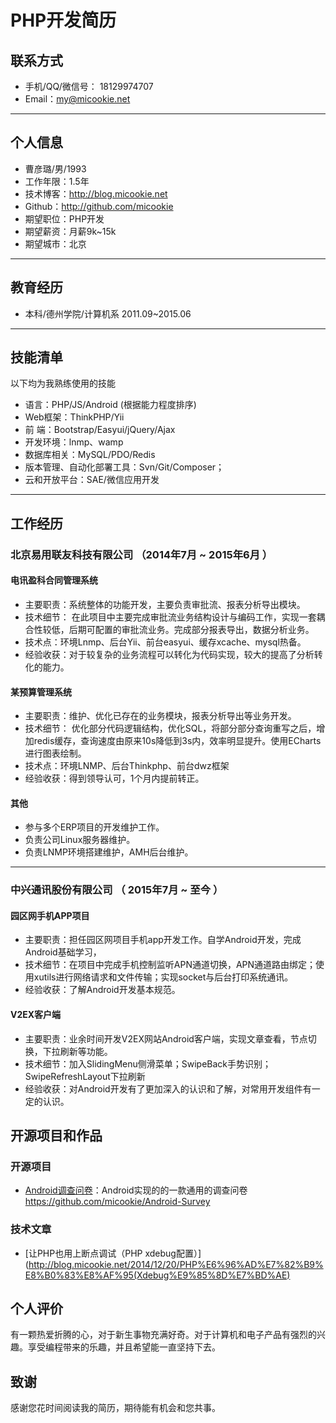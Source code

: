
# PHP开发简历

## 联系方式


- 手机/QQ/微信号： 18129974707
- Email：my@micookie.net

---

## 个人信息
 - 曹彦璐/男/1993 
 - 工作年限：1.5年
 - 技术博客：http://blog.micookie.net
 - Github：http://github.com/micookie
 - 期望职位：PHP开发
 - 期望薪资：月薪9k~15k
 - 期望城市：北京

------
## 教育经历
- 本科/德州学院/计算机系 2011.09~2015.06

----
## 技能清单

以下均为我熟练使用的技能

- 语言：PHP/JS/Android (根据能力程度排序)
- Web框架：ThinkPHP/Yii
- 前   端：Bootstrap/Easyui/jQuery/Ajax
- 开发环境：lnmp、wamp
- 数据库相关：MySQL/PDO/Redis
- 版本管理、自动化部署工具：Svn/Git/Composer；
- 云和开放平台：SAE/微信应用开发

--------
## 工作经历  

### 北京易用联友科技有限公司 （2014年7月 ~ 2015年6月 ）
#### 电讯盈科合同管理系统

- 主要职责：系统整体的功能开发，主要负责审批流、报表分析导出模块。
- 技术细节：  在此项目中主要完成审批流业务结构设计与编码工作，实现一套耦合性较低，后期可配置的审批流业务。完成部分报表导出，数据分析业务。
- 技术点：环境Lnmp、后台Yii、前台easyui、缓存xcache、mysql热备。
- 经验收获：对于较复杂的业务流程可以转化为代码实现，较大的提高了分析转化的能力。

#### 某预算管理系统
- 主要职责：维护、优化已存在的业务模块，报表分析导出等业务开发。
- 技术细节：  优化部分代码逻辑结构，优化SQL，将部分部分查询重写之后，增加redis缓存，查询速度由原来10s降低到3s内，效率明显提升。使用ECharts进行图表绘制。
- 技术点：环境LNMP、后台Thinkphp、前台dwz框架
- 经验收获：得到领导认可，1个月内提前转正。

#### 其他
- 参与多个ERP项目的开发维护工作。
- 负责公司Linux服务器维护。
- 负责LNMP环境搭建维护，AMH后台维护。

---

### 中兴通讯股份有限公司 （ 2015年7月 ~ 至今 ）

#### 园区网手机APP项目
- 主要职责：担任园区网项目手机app开发工作。自学Android开发，完成Android基础学习，
- 技术细节：在项目中完成手机控制监听APN通道切换，APN通道路由绑定；使用xutils进行网络请求和文件传输；实现socket与后台打印系统通讯。
- 经验收获：了解Android开发基本规范。

#### V2EX客户端
- 主要职责：业余时间开发V2EX网站Android客户端，实现文章查看，节点切换，下拉刷新等功能。
- 技术细节：加入SlidingMenu侧滑菜单；SwipeBack手势识别；SwipeRefreshLayout下拉刷新
- 经验收获：对Android开发有了更加深入的认识和了解，对常用开发组件有一定的认识。




## 开源项目和作品

### 开源项目

- [Android调查问卷](https://github.com/micookie/Android-Survey)：Android实现的的一款通用的调查问卷
https://github.com/micookie/Android-Survey


### 技术文章

- [让PHP也用上断点调试（PHP xdebug配置）](http://blog.micookie.net/2014/12/20/PHP%E6%96%AD%E7%82%B9%E8%B0%83%E8%AF%95(Xdebug%E9%85%8D%E7%BD%AE)

## 个人评价

有一颗热爱折腾的心，对于新生事物充满好奇。对于计算机和电子产品有强烈的兴趣。享受编程带来的乐趣，并且希望能一直坚持下去。


## 致谢
感谢您花时间阅读我的简历，期待能有机会和您共事。
